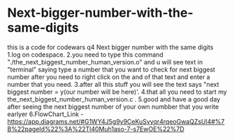 # Next-bigger-number-with-the-same-digits
this is a code for codewars q4 Next bigger number with the same digits
1.log on codespace.
2.you need to type this command  "./the_next_biggest_number_human_version.o" and u will see text in "terminal" saying type a number that you want to check for next biggest number after you need to right click on the and of that text and enter a number that you need.
3.after all this stuff you will see the text says "next biggest number = y(our number will be here)'.
4.that all you need to start my the_next_biggest_number_human_version.c .
5.good and have a good day after seeing the next biggest number of your own numbber that you write earlyer 
6.FlowChart_Link   -   https://app.diagrams.net/#G1WY4J5g9y9CeKuSvyqr4rqeoGwaQZsUl4#%7B%22pageId%22%3A%22Tl40Muh1aso-7-s7EwOE%22%7D
